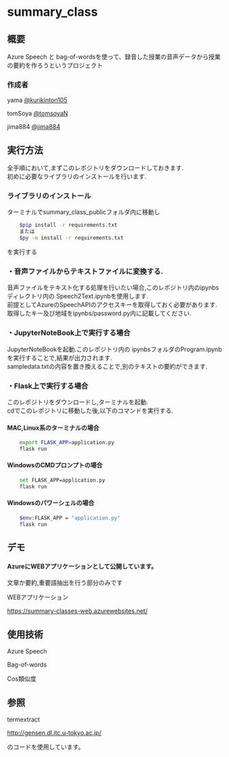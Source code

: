 # summary_class

## 概要
Azure Speech と bag-of-wordsを使って、録音した授業の音声データから授業の要約を作ろうというプロジェクト


### 作成者
yama [@kurikinton105](https://github.com/kurikinton105)

tomSoya [@tomsoyaN](https://github.com/tomsoyaN)

jima884 [@jima884](https://github.com/jima884)

## 実行方法
全手順において,まずこのレポジトリをダウンロードしておきます.  
初めに必要なライブラリのインストールを行います.  
### ライブラリのインストール
ターミナルでsummary_class_publicフォルダ内に移動し 
```bash
    $pip install -r requirements.txt
    または
    $py -m install -r requirements.txt
```
を実行する  

### ・音声ファイルからテキストファイルに変換する.
音声ファイルをテキスト化する処理を行いたい場合,このレポジトリ内のipynbsディレクトリ内の
Speech2Text.ipynbを使用します.  
前提としてAzureのSpeechAPIのアクセスキーを取得しておく必要があります.  
取得したキー及び地域をipynbs/password.py内に記載してください.  

### ・JupyterNoteBook上で実行する場合
JupyterNoteBookを起動.このレポジトリ内の
ipynbsフォルダのProgram.ipynbを実行することで,結果が出力されます.  
sampledata.txtの内容を置き換えることで,別のテキストの要約ができます.  

### ・Flask上で実行する場合
このレポジトリをダウンロードし,ターミナルを起動.    
cdでこのレポジトリに移動した後,以下のコマンドを実行する.  

#### MAC,Linux系のターミナルの場合
```bash
    export FLASK_APP=application.py
    flask run
```
#### WindowsのCMDプロンプトの場合
```bash
    set FLASK_APP=application.py
    flask run
```
#### Windowsのパワーシェルの場合
```bash
    $env:FLASK_APP = "application.py"
    flask run
```

  
## デモ
#### AzureにWEBアプリケーションとして公開しています。

文章か要約,重要語抽出を行う部分のみです

WEBアプリケーション

https://summary-classes-web.azurewebsites.net/





## 使用技術
Azure Speech

Bag-of-words

Cos類似度

## 参照
termextract

http://gensen.dl.itc.u-tokyo.ac.jp/

のコードを使用しています。
